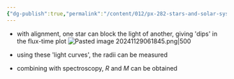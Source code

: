 ```yaml
---
{"dg-publish":true,"permalink":"/content/012/px-282-stars-and-solar-system/term-1-stars/f-binary-stars-and-fundamental-parameters/px-285-f4-eclipsing-binaries/","noteIcon":"1","created":"2024-11-29T06:18:04.120+00:00","updated":"2024-11-29T06:32:25.381+00:00"}
---
```


- with alignment, one star can block the light of another, giving 'dips' in the flux-time plot
![Pasted image 20241129061845.png|500](/img/user/pics/Pasted%20image%2020241129061845.png)

- using these 'light curves', the radii can be measured
- combining with spectroscopy, $R$ and $M$ can be obtained
